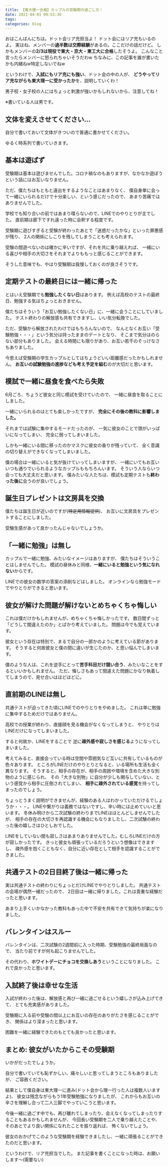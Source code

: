 ```yaml
---
title: 【東大理一合格】カップルの受験期の過ごし方！
date: 2021-04-01 09:53:30
tags:
categories: blog
---
```


おはこんばんにちは。ドット会リア充担当よ！
ドット会にはリア充もいるのよ。
実はね、メンバーの**過半数は交際経験**があるの。ここだけの話だけど。
しかもメンバーの**2/3は現役で東大・京大・東工大に合格**したそうよ。
こんなこと言ったらメンバーに怒られちゃいそうだわw
ちなみに、この記事を誰が書いたかも内緒ねw特定しないでねw

というわけで、**入試にもリア充にも強い**、ドット会の中の人が、
**どうやってリア充ながらも東大理一に受かったか**を、説明していくわ！

男子校・女子校の人にはちょっと刺激が強いかもしれないから、注意してね！

※書いている人は男です。

## 文体を変えさせてください…

自分で書いておいて文体がきついので普通に書かせてください。

ゆるく時系列で書いていきます。

## 基本は遊ばず

受験期は基本は遊びませんでした。コロナ禍なのもありますが、なかなか遊ぼうという話にはお互いなりません。

ただ、僕たちはもともと遠出をするようなことはあまりなく、
僕自身単に会って一緒にいられるだけで十分楽しい、という感じだったので、
あまり苦痛ではありませんでした。

学校でも知り合いの前ではあまり喋らないので、LINEでのやりとりが主でした。
直前期は廊下ですれ違った時に会釈する程度です。

受験期に遊びすぎると受験が終わったあとで「迷惑だったかな」といった罪悪感が残り、
2人の関係にしこりを残してしまうことも考えられます。

受験の間遊べないのは確かに辛いですが、それを共に乗り越えれば、
一緒にいる喜びや相手の大切さをそれまでよりももっと感じることができます。

そうした意味でも、やはり受験期は我慢しておくのが良さそうです。

## 定期テストの最終日には一緒に帰った

とはいえ受験期でも**勉強したくない日**はあります。
例えば高校のテストの最終日、勉強する気はちょっとおきません。

僕たちはそういう「お互い勉強したくない日」に、一緒に会うことにしていました。
テスト終わりの解放感も共有できますし、いい気分転換でした。

ただ、受験から解放されたわけではもちろんないので、
なんとなくお互い「受験勉強・・・」という気分は持ったままのデートとなり、
そこまで気分はのらない部分もありました。
会える時間にも限りがあり、お互い若干のそっけなさもありました。

今思えば受験期の学生カップルとしてはちょうどいい距離感だったかもしれません。
**お互いの試験勉強の進捗なども考え予定を組む**のが大切だと思います。

## 模試で一緒に昼食を食べたら失敗

6月ごろ、ちょうど彼女と同じ模試を受けていたので、
一緒に昼食を取ることにしました。

一緒にいられるのはとても楽しかったですが、
**完全にその後の教科に影響しました。**

それまでは試験に集中するモードだったのが、
一気に彼女のことで頭がいっぱいになってしまい、
完全に弱ってしまいました。

しかも一緒にいる間に移ったのかマスクに彼女の香りが残っていて、
全く意識の切り替えができなくなってしまいました。

僕の場合は一緒にいると気が抜けていってしまいますが、
一緒にいてもお互いいつも通りでいられるようなカップルももちろんいます。
そういう人ならいつ会っても大丈夫だと思います。
僕みたいな人たちは、模試も定期テストも**終わった後に**会うのが良いでしょう。

## 誕生日プレゼントは文房具を交換

僕たちは誕生日が近いのですが(~~特定用情報提供~~)、
お互いに文房具をプレゼントすることにしました。

受験生感があって良かったんじゃないでしょうか。

## 「一緒に勉強」は無し

カップルで一緒に勉強、みたいなイメージはありますが、
僕たちはそういうことはしませんでした。
模試の昼休みと同様、**一緒にいると勉強という気になれない**からです。

LINEでの彼女の数学の答案の添削などはしました。
オンラインなら勉強モードでやりとりができると思います。

## 彼女が解けた問題が解けないとめちゃくちゃ悔しい

これは僕だけかもしれませんが、めちゃくちゃ悔しかったです。
数日間ずっと「どうして間違えたのか」とばかり考えていました。
問題は今でも覚えています。

彼女という存在は特別で、まるで自分の一部かのように考えている節があります。
そうすると何故彼女と僕の間に違いが生じたのか、と思い悩んでしまいます。

僕のような人は、これを逆手にとって**苦手科目だけ競い合う**、みたいなことをするといいかもしれません。
ただ、悔しさもあって間違えた問題にかなり執着してしまうので、見せ合いはほどほどに。

## 直前期のLINEは無し

共通テストが迫ってきた頃にLINEでのやりとりをやめました。
これは単に勉強に集中するためだけではありません。

高校での授業が終わり、直接顔を見る機会がなくなってしまうと、
やりとりはLINEだけになってしまいました。

すると何故か、LINEをすることで
逆に**疎外感や寂しさを感じる**ようになってしまいました。

考えてみると、直接会っている時は空間や雰囲気など互いに共有しているものが色々あります。
ところがLINEだけのやりとりとなると、いる場所も生活も全く異なります。
そうすると、相手の存在が、相手の周囲や環境を含めた大きな別物のように感じられ、
その「大きな別物」に自分が少しも関与していない、という感覚から相手に圧倒されてしまい、
**相手に疎外されている感覚**を持ってしまったのでしょう。

ちょっとうまく説明ができませんが、経験のある人はわかっていただけるでしょうか・・・。
LINEや繋がりは義務ではないですし、辛い時には止めていいと思います。
冬休み明けから二次試験の終わりまでLINEはほとんどしませんでしたが、
相手の存在の大切さを再認識する機会にもなりましたし、二次試験の終わった後の嬉しさはひとしおでした。

LINEをしていない間も寂しさはあまりありませんでした。むしろLINEだけの方が寂しかったです。
きっと彼女も頑張っているだろうという想像はできますし、
疎外感を抱くこともなく、自分に近い存在として相手を認識することができました。

## 共通テストの2日目終了後は一緒に帰った

実は共通テストの終わりにちょっとだけLINEでやりとりしました。
共通テストの会場が偶然一緒だったので、
2日目は一緒に帰りました。これは貴重な経験だったと思います。

あまり上手くいかなかった教科もあった中で不安を共有できて気持ちが楽になりました。

## バレンタインはスルー

バレンタインは、二次試験の2週間前に入った時期、受験勉強の最終局面なので、
当たり前ですが何も起こりませんでした。

その代わり、**ホワイトデーにチョコを交換しあう**ということになりました。
これで良かったと思います。

## 入試終了後は幸せな生活

入試が終わった後は、解放感と再び一緒に過ごせるという嬉しさが込み上げてきて、
とても充実感がありました。

受験期に入る前や受験の間以上にお互いの存在のありがたさを感じることができ、
関係はより深まったと思います。

困難を一緒に経験できたのもとても良かったと思います。

## まとめ: 彼女がいたからこその受験期

いかがだったでしょうか。

自分で書いていても恥ずかしい、痛々しいと思ってしまうところもありましたが、
ご容赦ください。

結果として僕自身は東大理一に進み(ドット会から理一行った人は複数人いますよ)、
彼女は残念ながらもう1年受験勉強になりましたが、
これからもお互いの辛さを理解し合って二人三脚でやっていこうと思います。

今後一緒に過ごす中でも、再び離れてしまったり、会えなくなってしまったりすることもあるかもしれませんが、
今回長い受験期を二人で乗り越えたことや、
そのあとでより良い関係になれたことを振り返れば、
怖くないでしょう。

彼女のおかげでこのような受験期を経験できましたし、一緒に頑張ることができたのだと思います。

というわけで、リア充担当でした。
また記事を書くことになった時は、お願いします～(需要ない)